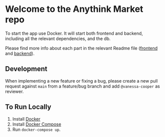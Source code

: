 # Welcome to the Anythink Market repo

To start the app use Docker. It will start both frontend and backend, including all the relevant dependencies, and the db.

Please find more info about each part in the relevant Readme file ([frontend](frontend/readme.md) and [backend](backend/README.md)).

## Development

When implementing a new feature or fixing a bug, please create a new pull request against `main` from a feature/bug branch and add `@vanessa-cooper` as reviewer.

## To Run Locally

1. Install [Docker](https://docs.docker.com/get-docker/)
2. Install [Docker Compose](https://docs.docker.com/compose/install/)
3. Run `docker-compose up`. 